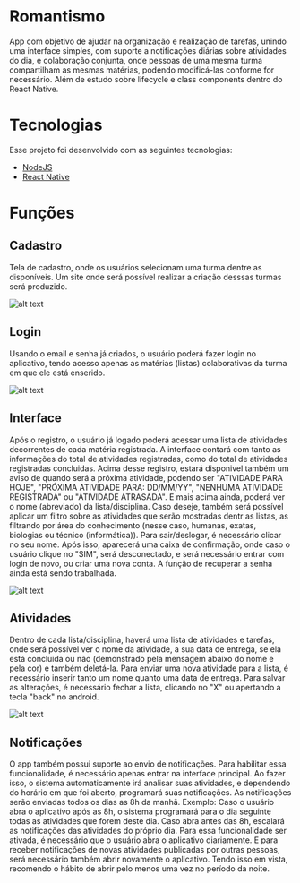 # Romantismo
App com objetivo de ajudar na organização e realização de tarefas, unindo uma interface simples, com suporte a notificações diárias sobre atividades do dia, e colaboração conjunta, onde pessoas de uma mesma turma compartilham as mesmas matérias, podendo modificá-las conforme for necessário. Além de estudo sobre lifecycle e class components dentro do React Native.

# Tecnologias
Esse projeto foi desenvolvido com as seguintes tecnologias:

- [NodeJS](https://nodejs.org/en/)
- [React Native](https://reactnative.dev/)


# Funções
## Cadastro
Tela de cadastro, onde os usuários selecionam uma turma dentre as disponíveis. Um site onde será possível realizar a criação desssas turmas será produzido.

![alt text](https://media1.giphy.com/media/J1EzZDEbd5JmwD5rRR/giphy.gif)

## Login
Usando o email e senha já criados, o usuário poderá fazer login no aplicativo, tendo acesso apenas as matérias (listas) colaborativas da turma em que ele está enserido.

![alt text](https://media3.giphy.com/media/WR3v85llS2QVbzMncA/giphy.gif)

## Interface
Após o registro, o usuário já logado poderá acessar uma lista de atividades decorrentes de cada matéria registrada. A interface contará com tanto as informações do total de atividades registradas, como do total de atividades registradas concluidas. Acima desse registro, estará disponivel também um aviso de quando será a próxima atividade, podendo ser "ATIVIDADE PARA HOJE", "PRÓXIMA ATIVIDADE PARA: DD/MM/YY", "NENHUMA ATIVIDADE REGISTRADA" ou "ATIVIDADE ATRASADA". E mais acima ainda, poderá ver o nome (abreviado) da lista/disciplina. Caso deseje, também será possível aplicar um filtro sobre as atividades que serão mostradas dentr as listas, as filtrando por área do conhecimento (nesse caso, humanas, exatas, biologias ou técnico (informática)). Para sair/deslogar, é necessário clicar no seu nome. Após isso, aparecerá uma caixa de confirmação, onde caso o usuário clique no "SIM", será desconectado, e será necessário entrar com login de novo, ou criar uma nova conta. A função de recuperar a senha ainda está sendo trabalhada.

![alt text](https://media1.giphy.com/media/IhOWhdIqCoxST3Enuw/giphy.gif)

## Atividades
Dentro de cada lista/disciplina, haverá uma lista de atividades e tarefas, onde será possível ver o nome da atividade, a sua data de entrega, se ela está concluida ou não (demonstrado pela mensagem abaixo do nome e pela cor) e também deletá-la. Para enviar uma nova atividade para a lista, é necessário inserir tanto um nome quanto uma data de entrega. Para salvar as alterações, é necessário fechar a lista, clicando no "X" ou apertando a tecla "back" no android.

![alt text](https://media3.giphy.com/media/JpM8TJaPPTVeQS4ECW/giphy.gif)

## Notificações
O app também possui suporte ao envio de notificações. Para habilitar essa funcionalidade, é necessário apenas entrar na interface principal. Ao fazer isso, o sistema automaticamente irá analisar suas atividades, e dependendo do horário em que foi aberto, programará suas notificações. As notificações serão enviadas todos os dias as 8h da manhã. Exemplo: Caso o usuário abra o aplicativo após as 8h, o sistema programará para o dia seguinte todas as atividades que forem deste dia. Caso abra antes das 8h, escalará as notificações das atividades do próprio dia. Para essa funcionalidade ser ativada, é necessário que o usuário abra o aplicativo diariamente. E para receber notificações de novas atividades publicadas por outras pessoas, será necessário também abrir novamente o aplicativo. Tendo isso em vista, recomendo o hábito de abrir pelo menos uma vez no período da noite.
